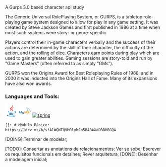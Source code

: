 A Gurps 3.0 based character api study

The Generic Universal RolePlaying System, or GURPS, is a tabletop role-playing game system designed to allow for play in any game setting. It was created by Steve Jackson Games and first published in 1986 at a time when most such systems were story- or genre-specific.

Players control their in-game characters verbally and the success of their actions are determined by the skill of their character, the difficulty of the action, and the rolling of dice. Characters earn points during play which are used to gain greater abilities. Gaming sessions are story-told and run by "Game Masters" (often referred to as simply "GMs").

GURPS won the Origins Award for Best Roleplaying Rules of 1988, and in 2000 it was inducted into the Origins Hall of Fame. Many of its expansions have also won awards.

<h3 align="left">Languages and Tools:</h3>
<p align="left"> 
<a href="https://www.java.com" target="_blank" rel="noreferrer"><img src="https://raw.githubusercontent.com/devicons/devicon/master/icons/java/java-original.svg" alt="java" width="40" height="40"/></a>
<a href="https://www.mysql.com/" target="_blank" rel="noreferrer"> <img src="https://raw.githubusercontent.com/devicons/devicon/master/icons/mysql/mysql-original-wordmark.svg" alt="mysql" width="40" height="40"/></a> 
<a href="https://spring.io/" target="_blank" rel="noreferrer"> <img src="https://www.vectorlogo.zone/logos/springio/springio-icon.svg" alt="spring" width="40" height="40"/> </a> 
</p>

    []: # Módulo Básico: https://1drv.ms/b/s!AlWQNTQVM0lyhJo5B4BAXaDRDHBGQA

[DOING]:Terminar de modelar;

[TODO]:
Consertar as anotations de relacionamentos;
Ver se sobe;
Escrever os requisitos funcionais em detalhes;
Rever arquitetura;
[DONE]: Desenhar a modelagem inicial;

